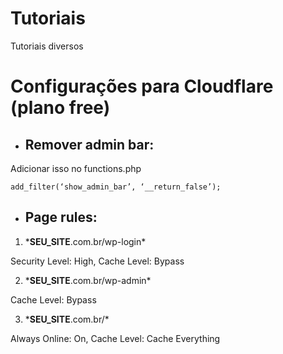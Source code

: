 # Tutoriais
Tutoriais diversos

# Configurações para Cloudflare (plano free)
* ## Remover admin bar:

Adicionar isso no functions.php

```add_filter(‘show_admin_bar’, ‘__return_false’);```

* ## Page rules:

1.	\*__SEU_SITE__.com.br/wp-login\*

Security Level: High, Cache Level: Bypass	

2.	\*__SEU_SITE__.com.br/wp-admin\*

Cache Level: Bypass	

3.	\*__SEU_SITE__.com.br/\*

Always Online: On, Cache Level: Cache Everything	
